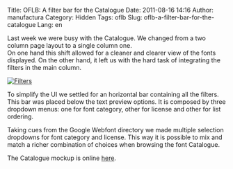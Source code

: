 Title: OFLB: A filter bar for the Catalogue
Date: 2011-08-16 14:16
Author: manufactura
Category: Hidden
Tags: oflb
Slug: oflb-a-filter-bar-for-the-catalogue
Lang: en

Last week we were busy with the Catalogue. We changed from a
two column page layout to a single column one.  
On one hand this shift allowed for a cleaner and clearer view of the
fonts displayed. On the other hand, it left us with the hard task of
integrating the filters in the main column.

[![](http://blog.manufacturaindependente.org/wp-content/uploads/2011/08/Screenshot-2-e1313504106243.png "Filters")](http://manufacturaindependente.com/oflb/20110812-catalogue/index.html)

To simplify the UI we settled for an horizontal bar containing all the
filters. This bar was placed below the text preview options. It is
composed by three dropdown menus: one for font category, other for
license and other for list ordering.

Taking cues from the Google Webfont directory we made multiple selection
dropdowns for font category and license. This way it is possible to mix
and match a richer combination of choices when browsing the font
Catalogue.

The Catalogue mockup is online
[here](http://manufacturaindependente.com/oflb/20110812-catalogue/index.html).

